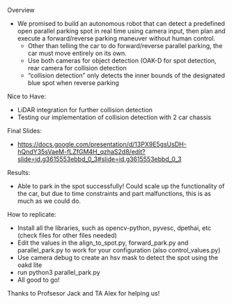 Overview
- We promised to build an autonomous robot that can detect a predefined open parallel parking spot in real time using camera input, then plan and execute a forward/reverse parking maneuver without human control.
  - Other than telling the car to do forward/reverse parallel parking, the car must move entirely on its own.
  - Use both cameras for object detection (OAK-D for spot detection, rear camera for collision detection
  -  “collision detection” only detects the inner bounds of the designated blue spot when reverse parking
 
Nice to Have:
- LiDAR integration for further collision detection
- Testing our implementation of  collision detection with 2 car chassis
 

Final Slides:
 - https://docs.google.com/presentation/d/13PX9E5gsUsDH-hQndY35sVaeM-fLZfGM4H_qzhaS2d8/edit?slide=id.g3615553ebbd_0_3#slide=id.g3615553ebbd_0_3

Results:
  - Able to park in the spot successfully! Could scale up the functionality of the car, but due to time constraints and part malfunctions, this is as much as we could do.

How to replicate:
 - Install all the libraries, such as opencv-python, pyvesc, dpethai, etc (check files for other files needed)
 - Edit the values in the align_to_spot.py, forward_park.py and parallel_park.py to work for your configuration (also control_values.py)
 - Use camera debug to create an hsv mask to detect the spot using the oakd lite
 - run python3 parallel_park.py
 - All good to go!


Thanks to Profsesor Jack and TA Alex for helping us!
